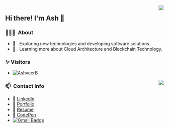 <img align='right' src="https://github-readme-stats.vercel.app/api/top-langs/?username=AshveerB&show_icons=true&title_color=fff&icon_color=FFD700&text_color=ECECEC&bg_color=8A2BE2">

<h2> Hi there! I'm Ash 👋</h2>

<h3> 👨🏻‍💻 &nbsp;About </h3>

- 🤔 &nbsp; Exploring new technologies and developing software solutions.
- 🌱 &nbsp; Learning more about Cloud Architecture and Blockchain Technology.

 <h3> ✨ Visitors </h3>

- <p align="left"> <img src="https://komarev.com/ghpvc/?username=AshveerB" alt="AshveerB" /> </p>
 
 <img align='right' src="https://github-readme-stats.vercel.app/api?username=AshveerB&show_icons=true&title_color=fff&icon_color=FFD700&text_color=ECECEC&bg_color=8A2BE2">

<h3> 📫 &nbsp;Contact Info</h3> 

- :card_index: [LinkedIn](https://www.linkedin.com/in/ashveer-bhayroo/)
- :card_index: [Portfolio](https://ashveer-bhayroo.netlify.app/)
- :card_index: [Resume](https://docs.google.com/document/d/1i5VqLNqs5V4GaTSjt2dMuEdepHHzXmBbBoOFJNYRM9o/edit?usp=sharing)
- :card_index: [CodePen](https://codepen.io/ABhayroo)
- [![Gmail Badge](https://img.shields.io/badge/-Gmail-c14438?style=flat-square&logo=Gmail&logoColor=white&link=mailto:ashveerbhayroo@gmail.com)](mailto:ashveerbhayroo@gmail.com)

